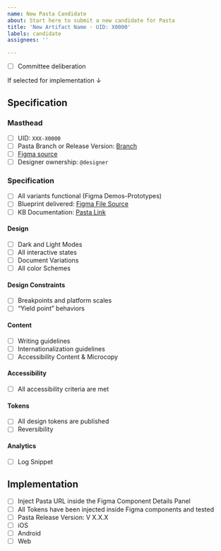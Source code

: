 ```yaml
---
name: New Pasta Candidate
about: Start here to submit a new candidate for Pasta
title: 'New Artifact Name · UID: X0000'
labels: candidate
assignees: ''

---
```


- [ ] Committee deliberation

If selected for implementation ↓

## Specification

### Masthead 

- [ ] UID: `XXX-X0000`
- [ ] Pasta Branch or Release Version: [Branch](URL)
- [ ] [Figma source](URL)
- [ ] Designer ownership: `@designer`

### Specification

- [ ] All variants functional (Figma Demos-Prototypes)
- [ ] Blueprint delivered: [Figma File Source](URL)
- [ ] KB Documentation: [Pasta Link](URL)

#### Design

- [ ] Dark and Light Modes
- [ ] All interactive states
- [ ] Document Variations
- [ ] All color Schemes

#### Design Constraints 

- [ ] Breakpoints and platform scales
- [ ] “Yield point” behaviors

#### Content

- [ ] Writing guidelines
- [ ] Internationalization guidelines
- [ ] Accessibility Content & Microcopy

#### Accessibility

- [ ] All accessibility criteria are met

#### Tokens

- [ ] All design tokens are published
- [ ] Reversibility

#### Analytics

- [ ] Log Snippet

## Implementation

- [ ] Inject Pasta URL inside the Figma Component Details Panel
- [ ] All Tokens have been injected inside Figma components and tested
- [ ] Pasta Release Version: V X.X.X
- [ ] iOS
- [ ] Android
- [ ] Web
